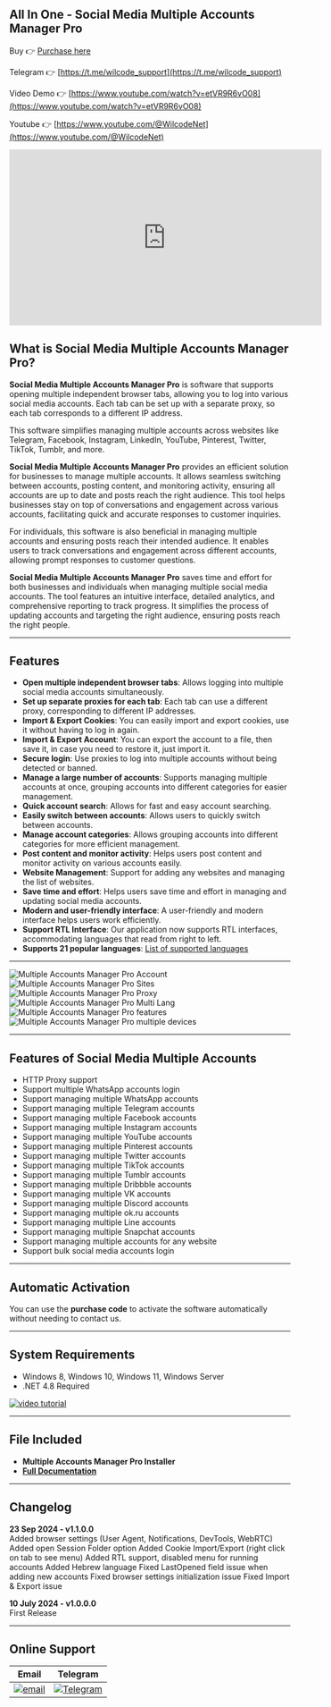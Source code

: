 ## **All In One - Social Media Multiple Accounts Manager Pro**  
Buy 👉 [Purchase here](https://codecanyon.net/item/all-in-one-social-media-multiple-accounts-manager-pro/53170135)

Telegram 👉 [https://t.me/wilcode_support](https://t.me/wilcode_support)

Video Demo 👉 [https://www.youtube.com/watch?v=etVR9R6vO08](https://www.youtube.com/watch?v=etVR9R6vO08)

Youtube 👉 [https://www.youtube.com/@WilcodeNet](https://www.youtube.com/@WilcodeNet)

<iframe width="560" height="315" src="https://www.youtube.com/watch?v=etVR9R6vO08" frameborder="0" allow="accelerometer; autoplay; clipboard-write; encrypted-media; gyroscope; picture-in-picture" allowfullscreen></iframe>

## **What is Social Media Multiple Accounts Manager Pro?**  
**Social Media Multiple Accounts Manager Pro** is software that supports opening multiple independent browser tabs, allowing you to log into various social media accounts. Each tab can be set up with a separate proxy, so each tab corresponds to a different IP address.  

This software simplifies managing multiple accounts across websites like Telegram, Facebook, Instagram, LinkedIn, YouTube, Pinterest, Twitter, TikTok, Tumblr, and more.  

**Social Media Multiple Accounts Manager Pro** provides an efficient solution for businesses to manage multiple accounts. It allows seamless switching between accounts, posting content, and monitoring activity, ensuring all accounts are up to date and posts reach the right audience. This tool helps businesses stay on top of conversations and engagement across various accounts, facilitating quick and accurate responses to customer inquiries.  

For individuals, this software is also beneficial in managing multiple accounts and ensuring posts reach their intended audience. It enables users to track conversations and engagement across different accounts, allowing prompt responses to customer questions.  

**Social Media Multiple Accounts Manager Pro** saves time and effort for both businesses and individuals when managing multiple social media accounts. The tool features an intuitive interface, detailed analytics, and comprehensive reporting to track progress. It simplifies the process of updating accounts and targeting the right audience, ensuring posts reach the right people.

---

## **Features**  
- **Open multiple independent browser tabs**: Allows logging into multiple social media accounts simultaneously.  
- **Set up separate proxies for each tab**: Each tab can use a different proxy, corresponding to different IP addresses.  
- **Import & Export Cookies**: You can easily import and export cookies, use it without having to log in again.  
- **Import & Export Account**: You can export the account to a file, then save it, in case you need to restore it, just import it.  
- **Secure login**: Use proxies to log into multiple accounts without being detected or banned.  
- **Manage a large number of accounts**: Supports managing multiple accounts at once, grouping accounts into different categories for easier management.  
- **Quick account search**: Allows for fast and easy account searching.  
- **Easily switch between accounts**: Allows users to quickly switch between accounts.  
- **Manage account categories**: Allows grouping accounts into different categories for more efficient management.  
- **Post content and monitor activity**: Helps users post content and monitor activity on various accounts easily.  
- **Website Management**: Support for adding any websites and managing the list of websites.  
- **Save time and effort**: Helps users save time and effort in managing and updating social media accounts.  
- **Modern and user-friendly interface**: A user-friendly and modern interface helps users work efficiently.  
- **Support RTL Interface**: Our application now supports RTL interfaces, accommodating languages that read from right to left.  
- **Supports 21 popular languages**: [List of supported languages](https://wilcode-net.gitbook.io/all-in-one-multiple-accounts-manager/language)

---

![Multiple Accounts Manager Pro Account](https://i.imgur.com/GjTQ6lC.png)  
![Multiple Accounts Manager Pro Sites](https://i.imgur.com/ioui8jP.png)  
![Multiple Accounts Manager Pro Proxy](https://i.imgur.com/PXi4R7Y.png)  
![Multiple Accounts Manager Pro Multi Lang](https://i.imgur.com/hB0MhNa.png)  
![Multiple Accounts Manager Pro features](https://i.imgur.com/8UhTWzk.png)  
![Multiple Accounts Manager Pro multiple devices](https://i.imgur.com/iav81rl.png)

---

## **Features of Social Media Multiple Accounts**  
- HTTP Proxy support  
- Support multiple WhatsApp accounts login  
- Support managing multiple WhatsApp accounts  
- Support managing multiple Telegram accounts  
- Support managing multiple Facebook accounts  
- Support managing multiple Instagram accounts  
- Support managing multiple YouTube accounts  
- Support managing multiple Pinterest accounts  
- Support managing multiple Twitter accounts  
- Support managing multiple TikTok accounts  
- Support managing multiple Tumblr accounts  
- Support managing multiple Dribbble accounts  
- Support managing multiple VK accounts  
- Support managing multiple Discord accounts  
- Support managing multiple ok.ru accounts  
- Support managing multiple Line accounts  
- Support managing multiple Snapchat accounts  
- Support managing multiple accounts for any website  
- Support bulk social media accounts login  

---

## **Automatic Activation**  
You can use the **purchase code** to activate the software automatically without needing to contact us.

---

## **System Requirements**  
- Windows 8, Windows 10, Windows 11, Windows Server  
- .NET 4.8 Required  

[![video tutorial](https://i.imgur.com/J7tGiAG.png)](https://youtube.com/watch?v=etVR9R6vO08)

---

## **File Included**  
- **Multiple Accounts Manager Pro Installer**  
- **[Full Documentation](https://wilcode-net.gitbook.io/all-in-one-multiple-accounts-manager)**  

---

## **Changelog**  
**23 Sep 2024 - v1.1.0.0**  
Added browser settings (User Agent, Notifications, DevTools, WebRTC)
Added open Session Folder option
Added Cookie Import/Export (right click on tab to see menu)
Added RTL support, disabled menu for running accounts
Added Hebrew language
Fixed LastOpened field issue when adding new accounts
Fixed browser settings initialization issue
Fixed Import & Export issue

**10 July 2024 - v1.0.0.0**  
First Release

---

## **Online Support**  
| Email | Telegram |  
|-------|----------|  
| [![email](https://i.imgur.com/UZZJYZU.png)](mailto:wilcode.net@gmail.com) | [![Telegram](https://i.imgur.com/sd8ljTO.png)](https://t.me/wilcode_support) |
